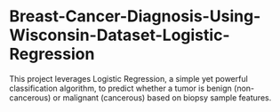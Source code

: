 # Breast-Cancer-Diagnosis-Using-Wisconsin-Dataset-Logistic-Regression
 This project leverages Logistic Regression, a simple yet powerful classification algorithm, to predict whether a tumor is benign (non-cancerous) or malignant (cancerous) based on biopsy sample features.
